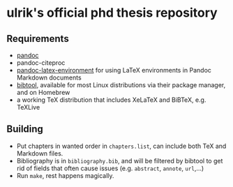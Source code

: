 # ulrik's official phd thesis repository

## Requirements

* [pandoc](https://pandoc.org)
* pandoc-citeproc
* [pandoc-latex-environment](https://github.com/chdemko/pandoc-latex-environment) for using LaTeX environments in Pandoc Markdown documents
* [bibtool](http://gerd-neugebauer.de/software/TeX/BibTool/en/), available for most Linux distributions via their package manager, and on Homebrew
* a working TeX distribution that includes XeLaTeX and BiBTeX, e.g. TeXLive

## Building

* Put chapters in wanted order in `chapters.list`, can include both TeX and
  Markdown files.
* Bibliography is in `bibliography.bib`, and will be filtered by bibtool to get rid of fields that often cause issues (e.g. `abstract`, `annote`, `url`,...)
* Run `make`, rest happens magically.
